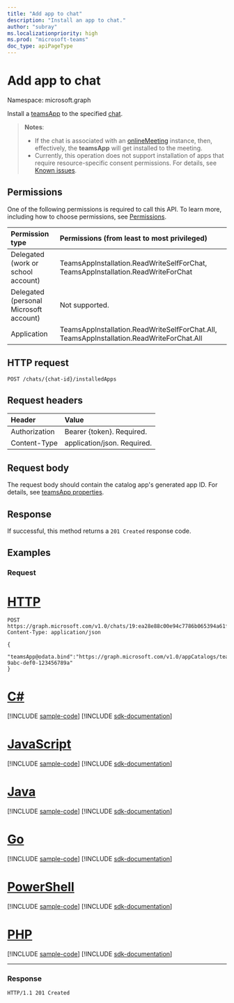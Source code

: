 ```yaml
---
title: "Add app to chat"
description: "Install an app to chat."
author: "subray"
ms.localizationpriority: high
ms.prod: "microsoft-teams"
doc_type: apiPageType
---
```


# Add app to chat

Namespace: microsoft.graph


Install a [teamsApp](../resources/teamsapp.md) to the specified [chat](../resources/chat.md).

> **Notes**:
> - If the chat is associated with an [onlineMeeting](../resources/onlinemeeting.md) instance, then, effectively, the **teamsApp** will get installed to the meeting.
> - Currently, this operation does not support installation of apps that require resource-specific consent permissions. For details, see [Known issues](/graph/known-issues#Installation-of-apps-that-require-resource-specific-consent-permissions-is-not-supported).

## Permissions

One of the following permissions is required to call this API. To learn more, including how to choose permissions, see [Permissions](/graph/permissions-reference).

|Permission type      | Permissions (from least to most privileged)              |
|:--------------------|:---------------------------------------------------------|
|Delegated (work or school account) | TeamsAppInstallation.ReadWriteSelfForChat, TeamsAppInstallation.ReadWriteForChat |
|Delegated (personal Microsoft account) | Not supported.    |
|Application | TeamsAppInstallation.ReadWriteSelfForChat.All, TeamsAppInstallation.ReadWriteForChat.All |

## HTTP request

<!-- { 
"blockType": "ignored" 
} -->

```http
POST /chats/{chat-id}/installedApps
```

## Request headers

| Header       | Value |
|:---------------|:--------|
| Authorization  | Bearer {token}. Required.  |
| Content-Type  | application/json. Required.  |

## Request body

The request body should contain the catalog app's generated app ID. For details, see [teamsApp properties](../resources/teamsapp.md#properties).

## Response

If successful, this method returns a `201 Created` response code.

## Examples

### Request



# [HTTP](#tab/http)
<!-- {
  "blockType": "request",
  "name": "add_app_in_chat"
}-->

```http
POST https://graph.microsoft.com/v1.0/chats/19:ea28e88c00e94c7786b065394a61f296@thread.v2/installedApps
Content-Type: application/json

{
   "teamsApp@odata.bind":"https://graph.microsoft.com/v1.0/appCatalogs/teamsApps/12345678-9abc-def0-123456789a"
}
```

# [C#](#tab/csharp)
[!INCLUDE [sample-code](../includes/snippets/csharp/add-app-in-chat-csharp-snippets.md)]
[!INCLUDE [sdk-documentation](../includes/snippets/snippets-sdk-documentation-link.md)]

# [JavaScript](#tab/javascript)
[!INCLUDE [sample-code](../includes/snippets/javascript/add-app-in-chat-javascript-snippets.md)]
[!INCLUDE [sdk-documentation](../includes/snippets/snippets-sdk-documentation-link.md)]

# [Java](#tab/java)
[!INCLUDE [sample-code](../includes/snippets/java/add-app-in-chat-java-snippets.md)]
[!INCLUDE [sdk-documentation](../includes/snippets/snippets-sdk-documentation-link.md)]

# [Go](#tab/go)
[!INCLUDE [sample-code](../includes/snippets/go/add-app-in-chat-go-snippets.md)]
[!INCLUDE [sdk-documentation](../includes/snippets/snippets-sdk-documentation-link.md)]

# [PowerShell](#tab/powershell)
[!INCLUDE [sample-code](../includes/snippets/powershell/add-app-in-chat-powershell-snippets.md)]
[!INCLUDE [sdk-documentation](../includes/snippets/snippets-sdk-documentation-link.md)]

# [PHP](#tab/php)
[!INCLUDE [sample-code](../includes/snippets/php/add-app-in-chat-php-snippets.md)]
[!INCLUDE [sdk-documentation](../includes/snippets/snippets-sdk-documentation-link.md)]

---



### Response

<!-- {
  "blockType": "response",
  "truncated": true
} -->

```http
HTTP/1.1 201 Created
```

<!-- uuid: 8fcb5dbc-d5aa-4681-8e31-b001d5168d79
2015-10-25 14:57:30 UTC -->
<!-- {
  "type": "#page.annotation",
  "description": "Chat add installedapps",
  "keywords": "",
  "section": "documentation",
  "tocPath": ""
}-->
